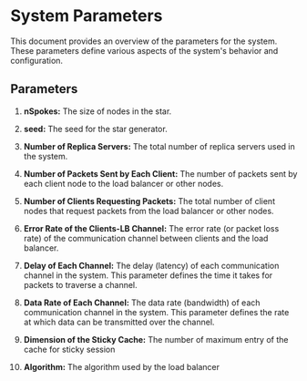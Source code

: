 # System Parameters

This document provides an overview of the parameters for the system. These parameters define various aspects of the system's behavior and configuration.

## Parameters

1. **nSpokes:** The size of nodes in the star.

2. **seed:** The seed for the star generator.
   
2. **Number of Replica Servers:** The total number of replica servers used in the system.

3. **Number of Packets Sent by Each Client:** The number of packets sent by each client node to the load balancer or other nodes.

4. **Number of Clients Requesting Packets:** The total number of client nodes that request packets from the load balancer or other nodes.

5. **Error Rate of the Clients-LB Channel:** The error rate (or packet loss rate) of the communication channel between clients and the load balancer.

6. **Delay of Each Channel:** The delay (latency) of each communication channel in the system. This parameter defines the time it takes for packets to traverse a channel.

7. **Data Rate of Each Channel:** The data rate (bandwidth) of each communication channel in the system. This parameter defines the rate at which data can be transmitted over the channel.

8. **Dimension of the Sticky Cache:** The number of maximum entry of the cache for sticky session

9. **Algorithm:** The algorithm used by the load balancer